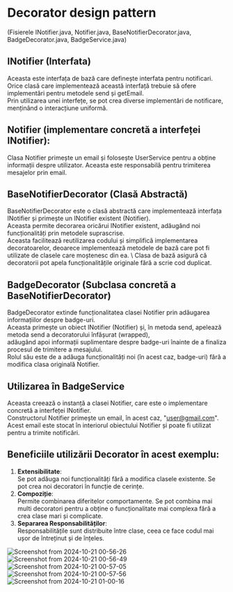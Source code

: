 # Decorator design pattern
(Fisierele INotifier.java, Notifier.java, BaseNotifierDecorator.java, BadgeDecorator.java, BadgeService.java)

## INotifier (Interfata)

 Aceasta este interfața de bază care definește interfata pentru notificari.  \
 Orice clasă care implementează această interfață trebuie să ofere implementări pentru metodele send și getEmail. \
 Prin utilizarea unei interfețe, se pot crea diverse implementări de notificare, menținând o interacțiune uniformă.

## Notifier (implementare concretă a interfeței INotifier):

Clasa Notifier primește un email și folosește UserService pentru a obține informații despre utilizator.
Aceasta este responsabilă pentru trimiterea mesajelor prin email.

## BaseNotifierDecorator (Clasă Abstractă)

BaseNotifierDecorator este o clasă abstractă care implementează interfața INotifier și primește un INotifier existent (Notifier). \
Aceasta permite decorarea oricărui INotifier existent, adăugând noi funcționalități prin metodele suprascrise. \
Aceasta facilitează reutilizarea codului și simplifică implementarea decoratoarelor, deoarece implementează metodele de bază care pot fi utilizate de clasele care moștenesc din ea. \ 
Clasa de bază asigură că decoratorii pot apela funcționalitățile originale fără a scrie cod duplicat.

## BadgeDecorator (Subclasa concretă a BaseNotifierDecorator)
BadgeDecorator extinde funcționalitatea clasei Notifier prin adăugarea informațiilor despre badge-uri. \
Aceasta primește un obiect INotifier (Notifier) și, în metoda send, apelează metoda send a decoratorului înfășurat (wrapped), \
adăugând apoi informații suplimentare despre badge-uri înainte de a finaliza procesul de trimitere a mesajului. \
Rolul său este de a adăuga funcționalități noi (în acest caz, badge-uri) fără a modifica clasa originală Notifier.

## Utilizarea în BadgeService
Aceasta creează o instanță a clasei Notifier, care este o implementare concretă a interfeței INotifier. \
Constructorul Notifier primește un email, în acest caz, "user@gmail.com".  \
Acest email este stocat în interiorul obiectului Notifier și poate fi utilizat pentru a trimite notificări.

## Beneficiile utilizării Decorator în acest exemplu:
  1. **Extensibilitate**:  \
     Se pot adăuga noi funcționalități fără a modifica clasele existente. Se pot crea noi decoratori în funcție de cerințe.
  2. **Compoziție**: \
     Permite combinarea diferitelor comportamente. Se pot combina mai multi decoratori pentru a obține o funcționalitate mai complexa fără a crea clase mari și complicate.
  3. **Separarea Responsabilităților**:  \
     Responsabilitățile sunt distribuite între clase, ceea ce face codul mai ușor de întreținut și de înțeles.

   ![Screenshot from 2024-10-21 00-56-26](https://github.com/user-attachments/assets/8e2da947-e739-42ad-a6ec-234d531f0305)
   ![Screenshot from 2024-10-21 00-56-49](https://github.com/user-attachments/assets/b7d77901-0e7b-4b6f-aad2-ba5ba543e4b7)
   ![Screenshot from 2024-10-21 00-57-05](https://github.com/user-attachments/assets/6e5f2d73-9b0c-41ba-9400-dacdf677be83)
   ![Screenshot from 2024-10-21 00-57-56](https://github.com/user-attachments/assets/e9aa15d9-c2bb-4a95-be15-c822b264e29f)
   ![Screenshot from 2024-10-21 01-00-16](https://github.com/user-attachments/assets/119f6276-2191-4674-ada9-108a9d8e1e42)


   


